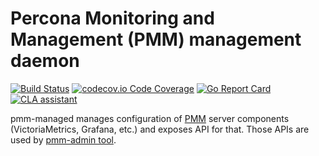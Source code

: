 # Percona Monitoring and Management (PMM) management daemon

[![Build Status](https://travis-ci.com/percona/pmm-managed.svg?branch=PMM-2.0)](https://travis-ci.com/percona/pmm-managed)
[![codecov.io Code Coverage](https://codecov.io/gh/percona/pmm-managed/branch/PMM-2.0/graph/badge.svg)](https://codecov.io/github/percona/pmm-managed?branch=PMM-2.0)
[![Go Report Card](https://goreportcard.com/badge/github.com/percona/pmm-managed)](https://goreportcard.com/report/github.com/percona/pmm-managed)
[![CLA assistant](https://cla-assistant.percona.com/readme/badge/percona/pmm-managed)](https://cla-assistant.percona.com/percona/pmm-managed)

pmm-managed manages configuration of [PMM](https://www.percona.com/doc/percona-monitoring-and-management/index.html)
server components (VictoriaMetrics, Grafana, etc.) and exposes API for that. Those APIs are used by
[pmm-admin tool](https://github.com/percona/pmm-admin).
